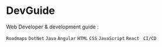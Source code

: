 # DevGuide

Web Developer & development guide : 

`Roadmaps` `DotNet` `Java` `Angular` `HTML` `CSS` `JavaScript` `React` ` CI/CD`